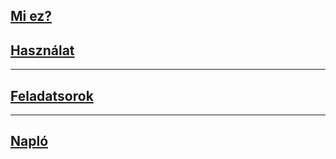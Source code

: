 ## [Mi ez?](doc/wtfit.md)
## [Használat](doc/usage.md)
---
## [Feladatsorok](problems/README.md)
---
## [Napló](doc/log4me.md)

